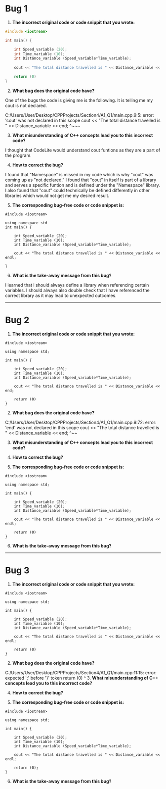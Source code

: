 # Bug 1

1. **The incorrect original code or code snippit that you wrote:**

``` cpp
#include <iostream>

int main() {

    int Speed_variable (20);
    int Time_variable (10);
    int Distance_variable (Speed_variable*Time_variable);
    
    cout << "The total distance travelled is " << Distance_variable << end;

    return (0)
}

```

2. **What bug does the original code have?**

One of the bugs the code is giving me is the following. It is telling me my cout is not declared.

C:/Users/User/Desktop/CPPProjects/Section4/A1_Q1/main.cpp:9:5: error: 'cout' was not declared in this scope
     cout << "The total distance travelled is " << Distance_variable << end;
     ^~~~

3. **What misunderstanding of C++ concepts lead you to this incorrect code?**

I thought that CodeLite would understand cout funtions as they are a part of the program. 

4. **How to correct the bug?**

I found that "Namespace" is missed in my code which is why "cout" was coming up as "not declared." I found that "cout" in itself is part of a library and serves a specific funtion and is defined under the "Namespace" library. I also found that "cout" could technically be defined differently in other libraries which would not get me my desired result.

5. **The corresponding bug-free code or code snippet is:**

```
#include <iostream>

using namespace std
int main() {

    int Speed_variable (20);
    int Time_variable (10);
    int Distance_variable (Speed_variable*Time_variable);
    
    cout << "The total distance travelled is " << Distance_variable << endl;
    
}

```

6. **What is the take-away message from this bug?**

I learned that I should always define a library when referencing certain variables. I should always also double check that I have referenced the correct library as it may lead to unexpected outcomes.

---

# Bug 2

1. **The incorrect original code or code snippit that you wrote:**

```
#include <iostream>

using namespace std;
 
int main() {

    int Speed_variable (20);
    int Time_variable (10);
    int Distance_variable (Speed_variable*Time_variable);
    
    cout << "The total distance travelled is " << Distance_variable << end;

    return (0)
}

```

2. **What bug does the original code have?**

 
C:/Users/User/Desktop/CPPProjects/Section4/A1_Q1/main.cpp:9:72: error: 'end' was not declared in this scope
     cout << "The total distance travelled is " << Distance_variable << end;
                                                                        ^~~

3. **What misunderstanding of C++ concepts lead you to this incorrect code?**

4. **How to correct the bug?**

5. **The corresponding bug-free code or code snippet is:**

```
#include <iostream>

using namespace std;
 
int main() {

    int Speed_variable (20);
    int Time_variable (10);
    int Distance_variable (Speed_variable*Time_variable);
    
    cout << "The total distance travelled is " << Distance_variable << endl;

    return (0)
}

```

6. **What is the take-away message from this bug?**

---

# Bug 3

1. **The incorrect original code or code snippit that you wrote:**

```
#include <iostream>

using namespace std;
 
int main() {

    int Speed_variable (20);
    int Time_variable (10);
    int Distance_variable (Speed_variable*Time_variable);
    
    cout << "The total distance travelled is " << Distance_variable << endl;

    return (0)
}

```

2. **What bug does the original code have?**

  C:/Users/User/Desktop/CPPProjects/Section4/A1_Q1/main.cpp:11:15: error: expected ';' before '}' token
     return (0)
               ^
3. **What misunderstanding of C++ concepts lead you to this incorrect code?**

4. **How to correct the bug?**

5. **The corresponding bug-free code or code snippet is:**

```
#include <iostream>

using namespace std;
 
int main() {

    int Speed_variable (20);
    int Time_variable (10);
    int Distance_variable (Speed_variable*Time_variable);
    
    cout << "The total distance travelled is " << Distance_variable << endl;

    return (0);
}

```

6. **What is the take-away message from this bug?**

